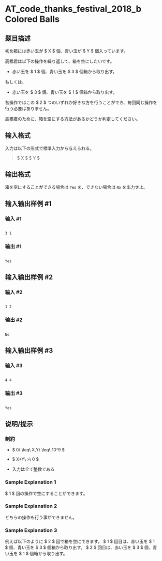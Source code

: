 # AT_code_thanks_festival_2018_b Colored Balls

## 题目描述

[problemUrl]: https://atcoder.jp/contests/code-thanks-festival-2018/tasks/code_thanks_festival_2018_b

初め箱には赤い玉が $ X $ 個、青い玉が $ Y $ 個入っています。

高橋君は以下の操作を繰り返して、箱を空にしたいです。

- 赤い玉を $ 1 $ 個、青い玉を $ 3 $ 個箱から取り出す。

もしくは、

- 赤い玉を $ 3 $ 個、青い玉を $ 1 $ 個箱から取り出す。

各操作ではこの $ 2 $ つのいずれか好きな方を行うことができ、毎回同じ操作を行う必要はありません。

高橋君のために、箱を空にする方法があるかどうか判定してください。

## 输入格式

入力は以下の形式で標準入力から与えられる。

> $ X $ $ Y $

## 输出格式

箱を空にすることができる場合は `Yes` を、できない場合は `No` を出力せよ。

## 输入输出样例 #1

### 输入 #1

```
3 1
```

### 输出 #1

```
Yes
```

## 输入输出样例 #2

### 输入 #2

```
1 2
```

### 输出 #2

```
No
```

## 输入输出样例 #3

### 输入 #3

```
4 4
```

### 输出 #3

```
Yes
```

## 说明/提示

### 制約

- $ 0\ \leq\ X,Y\ \leq\ 10^9 $
- $ X+Y\ >\ 0 $
- 入力は全て整数である

### Sample Explanation 1

$ 1 $ 回の操作で空にすることができます。

### Sample Explanation 2

どちらの操作も行う事ができません。

### Sample Explanation 3

例えば以下のように $ 2 $ 回で箱を空にできます。 $ 1 $ 回目は、赤い玉を $ 1 $ 個、青い玉を $ 3 $ 個箱から取り出す。 $ 2 $ 回目は、赤い玉を $ 3 $ 個、青い玉を $ 1 $ 個箱から取り出す。